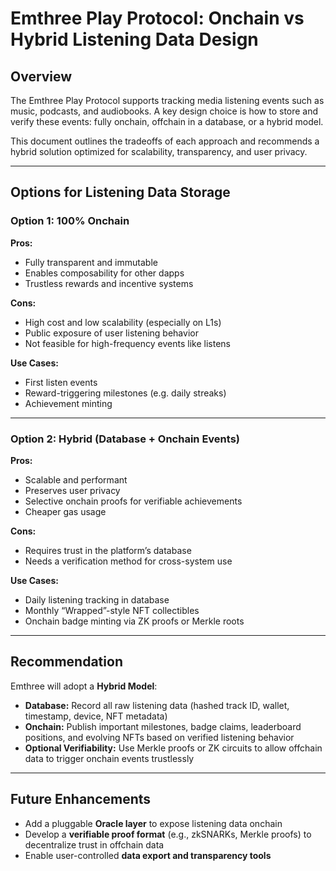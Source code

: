# Emthree Play Protocol: Onchain vs Hybrid Listening Data Design

## Overview

The Emthree Play Protocol supports tracking media listening events such as music, podcasts, and audiobooks. A key design choice is how to store and verify these events: fully onchain, offchain in a database, or a hybrid model.

This document outlines the tradeoffs of each approach and recommends a hybrid solution optimized for scalability, transparency, and user privacy.

---

## Options for Listening Data Storage

### Option 1: 100% Onchain

**Pros:**
- Fully transparent and immutable
- Enables composability for other dapps
- Trustless rewards and incentive systems

**Cons:**
- High cost and low scalability (especially on L1s)
- Public exposure of user listening behavior
- Not feasible for high-frequency events like listens

**Use Cases:**
- First listen events
- Reward-triggering milestones (e.g. daily streaks)
- Achievement minting

---

### Option 2: Hybrid (Database + Onchain Events)

**Pros:**
- Scalable and performant
- Preserves user privacy
- Selective onchain proofs for verifiable achievements
- Cheaper gas usage

**Cons:**
- Requires trust in the platform’s database
- Needs a verification method for cross-system use

**Use Cases:**
- Daily listening tracking in database
- Monthly “Wrapped”-style NFT collectibles
- Onchain badge minting via ZK proofs or Merkle roots

---

## Recommendation

Emthree will adopt a **Hybrid Model**:

- **Database:** Record all raw listening data (hashed track ID, wallet, timestamp, device, NFT metadata)
- **Onchain:** Publish important milestones, badge claims, leaderboard positions, and evolving NFTs based on verified listening behavior
- **Optional Verifiability:** Use Merkle proofs or ZK circuits to allow offchain data to trigger onchain events trustlessly

---

## Future Enhancements

- Add a pluggable **Oracle layer** to expose listening data onchain
- Develop a **verifiable proof format** (e.g., zkSNARKs, Merkle proofs) to decentralize trust in offchain data
- Enable user-controlled **data export and transparency tools**

